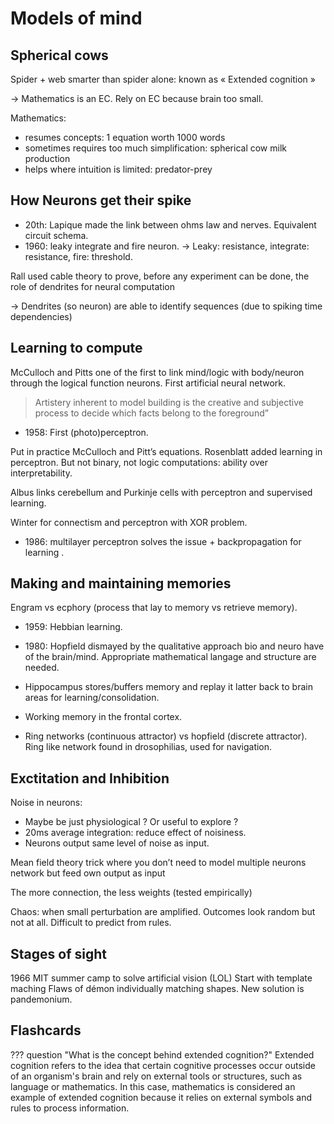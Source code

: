 # Models of mind

## Spherical cows

Spider + web smarter than spider alone: known as « Extended cognition »

$\rightarrow$ Mathematics is an EC. Rely on EC because brain too small.


Mathematics:

- resumes concepts: 1 equation worth 1000 words
- sometimes requires too much simplification: spherical cow milk production
- helps where intuition is limited: predator-prey

## How Neurons get their spike

- 20th: Lapique made the link between ohms law and nerves. Equivalent circuit schema.
- 1960: leaky integrate and fire neuron.
$\rightarrow$ Leaky: resistance, integrate: resistance, fire: threshold.

Rall used cable theory to prove, before any experiment can be done, the role of dendrites for neural computation

$\rightarrow$ Dendrites (so neuron) are able to identify sequences (due to spiking time dependencies)

## Learning to compute

McCulloch and Pitts one of the first to link mind/logic with body/neuron through the logical function neurons. First artificial neural network.
> Artistery inherent to model building is the creative and subjective process to decide which facts belong to the foreground”

- 1958: First (photo)perceptron.

Put in practice McCulloch and Pitt’s equations. Rosenblatt added learning in perceptron. But not binary, not logic computations: ability over interpretability.

Albus links cerebellum and Purkinje cells with perceptron and supervised learning.

Winter for connectism and perceptron with XOR problem.

- 1986: multilayer perceptron solves the issue + backpropagation for learning .

## Making and maintaining memories
Engram vs ecphory (process that lay to memory vs retrieve memory).

- 1959: Hebbian learning.
- 1980: Hopfield dismayed by the qualitative approach bio and neuro have of the brain/mind. Appropriate mathematical langage and structure are needed.

- Hippocampus stores/buffers memory and replay it latter back to brain areas for learning/consolidation.
- Working memory in the frontal cortex.
- Ring networks (continuous attractor) vs hopfield (discrete attractor). Ring like network found in drosophilias, used for navigation.

## Exctitation and Inhibition

Noise in neurons:

- Maybe be just physiological ? Or useful to explore ?
- 20ms average integration: reduce effect of noisiness.
- Neurons output same level of noise as input.

Mean field theory trick where you don’t need to model multiple neurons network but feed own output as input

The more connection, the less weights (tested empirically)

Chaos: when small perturbation are amplified. Outcomes look random but not at all. Difficult to predict from rules.

## Stages of sight
1966 MIT summer camp to solve artificial vision (LOL)
Start with template maching
Flaws of démon individually matching shapes. New solution is  pandemonium.

## Flashcards
??? question "What is the concept behind extended cognition?"
    Extended cognition refers to the idea that certain cognitive processes occur outside of an organism's brain and rely on external tools or structures, such as language or mathematics. In this case, mathematics is considered an example of extended cognition because it relies on external symbols and rules to process information.


